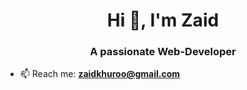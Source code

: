 <h1 align="center">Hi 👋, I'm Zaid</h1>
<h3 align="center">A passionate Web-Developer</h3>

- 📫 Reach me: **zaidkhuroo@gmail.com**

